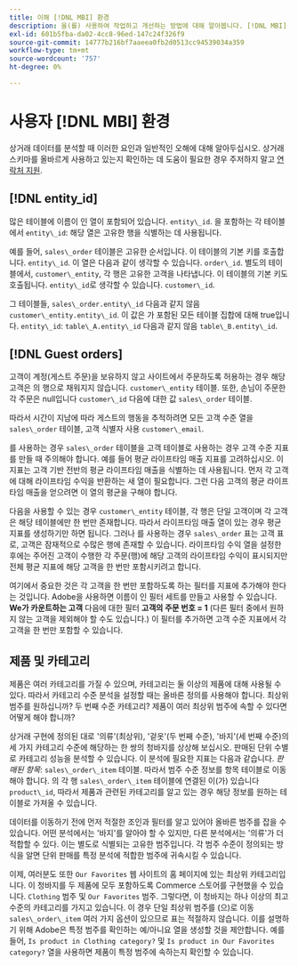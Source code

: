 ```yaml
---
title: 이해 [!DNL MBI] 환경
description: 을(를) 사용하여 작업하고 개선하는 방법에 대해 알아봅니다. [!DNL MBI] 환경.
exl-id: 601b5fba-da02-4cc8-96ed-147c24f326f9
source-git-commit: 14777b216bf7aaeea0fb2d0513cc94539034a359
workflow-type: tm+mt
source-wordcount: '757'
ht-degree: 0%

---
```


# 사용자 [!DNL MBI] 환경

상거래 데이터를 분석할 때 이러한 요인과 일반적인 오해에 대해 알아두십시오. 상거래 스키마를 올바르게 사용하고 있는지 확인하는 데 도움이 필요한 경우 주저하지 말고 [연락처 지원](https://experienceleague.adobe.com/docs/commerce-knowledge-base/kb/troubleshooting/miscellaneous/mbi-service-policies.html?lang=en).

## [!DNL entity\_id]

많은 테이블에 이름이 인 열이 포함되어 있습니다. `entity\_id`. 을 포함하는 각 테이블에서 `entity\_id`: 해당 열은 고유한 행을 식별하는 데 사용됩니다.

예를 들어, `sales\_order` 테이블은 고유한 순서입니다. 이 테이블의 기본 키를 호출합니다. `entity\_id`. 이 열은 다음과 같이 생각할 수 있습니다. `order\_id`. 별도의 테이블에서, `customer\_entity`, 각 행은 고유한 고객을 나타냅니다. 이 테이블의 기본 키도 호출됩니다. `entity\_id`로 생각할 수 있습니다. `customer\_id`.

그 테이블들, `sales\_order.entity\_id` 다음과 같지 않음 `customer\_entity.entity\_id`. 이 값은 가 포함된 모든 테이블 집합에 대해 true입니다. `entity\_id`: `table\_A.entity\_id` 다음과 같지 않음 `table\_B.entity\_id`.

## [!DNL Guest orders]

고객이 계정(게스트 주문)을 보유하지 않고 사이트에서 주문하도록 허용하는 경우 해당 고객은 의 행으로 채워지지 않습니다. `customer\_entity` 테이블. 또한, 손님이 주문한 각 주문은 null입니다 `customer\_id` 다음에 대한 값 `sales\_order` 테이블.

따라서 시간이 지남에 따라 게스트의 행동을 추적하려면 모든 고객 수준 열을 `sales\_order` 테이블, 고객 식별자 사용 `customer\_email`.

를 사용하는 경우 `sales\_order` 테이블을 고객 테이블로 사용하는 경우 고객 수준 지표를 만들 때 주의해야 합니다. 예를 들어 평균 라이프타임 매출 지표를 고려하십시오. 이 지표는 고객 기반 전반의 평균 라이프타임 매출을 식별하는 데 사용됩니다. 먼저 각 고객에 대해 라이프타임 수익을 반환하는 새 열이 필요합니다. 그런 다음 고객의 평균 라이프타임 매출을 얻으려면 이 열의 평균을 구해야 합니다.

다음을 사용할 수 있는 경우 `customer\_entity` 테이블, 각 행은 단일 고객이며 각 고객은 해당 테이블에만 한 번만 존재합니다. 따라서 라이프타임 매출 열이 있는 경우 평균 지표를 생성하기만 하면 됩니다. 그러나 를 사용하는 경우 `sales\_order` 표는 고객 표로, 고객은 잠재적으로 수많은 행에 존재할 수 있습니다. 라이프타임 수익 열을 설정한 후에는 주어진 고객이 수행한 각 주문(행)에 해당 고객의 라이프타임 수익이 표시되지만 전체 평균 지표에 해당 고객을 한 번만 포함시키려고 합니다.

여기에서 중요한 것은 각 고객을 한 번만 포함하도록 하는 필터를 지표에 추가해야 한다는 것입니다. Adobe을 사용하면 이름이 인 필터 세트를 만들고 사용할 수 있습니다. **We가 카운트하는 고객** 다음에 대한 필터 **고객의 주문 번호 = 1** (다른 필터 중에서 원하지 않는 고객을 제외해야 할 수도 있습니다.) 이 필터를 추가하면 고객 수준 지표에서 각 고객을 한 번만 포함할 수 있습니다.

## 제품 및 카테고리

제품은 여러 카테고리를 가질 수 있으며, 카테고리는 둘 이상의 제품에 대해 사용될 수 있다. 따라서 카테고리 수준 분석을 설정할 때는 올바른 정의를 사용해야 합니다. 최상위 범주를 원하십니까? 두 번째 수준 카테고리? 제품이 여러 최상위 범주에 속할 수 있다면 어떻게 해야 합니까?

상거래 구현에 정의된 대로 &#39;의류&#39;(최상위), &#39;겉옷&#39;(두 번째 수준), &#39;바지&#39;(세 번째 수준)의 세 가지 카테고리 수준에 해당하는 한 쌍의 청바지를 상상해 보십시오. 판매된 단위 수별로 카테고리 성능을 분석할 수 있습니다. 이 분석에 필요한 지표는 다음과 같습니다. _판매된 항목_: `sales\_order\_item` 테이블. 따라서 범주 수준 정보를 항목 테이블로 이동해야 합니다. 의 각 행 `sales\_order\_item` 테이블에 연결된 이(가) 있습니다 `product\_id`, 따라서 제품과 관련된 카테고리를 알고 있는 경우 해당 정보를 원하는 테이블로 가져올 수 있습니다.

데이터를 이동하기 전에 먼저 적절한 조인과 필터를 알고 있어야 올바른 범주를 잡을 수 있습니다. 어떤 분석에서는 &#39;바지&#39;를 알아야 할 수 있지만, 다른 분석에서는 &#39;의류&#39;가 더 적합할 수 있다. 이는 별도로 식별되는 고유한 범주입니다. 각 범주 수준이 정의되는 방식을 알면 단위 판매를 특정 분석에 적합한 범주에 귀속시킬 수 있습니다.

이제, 여러분도 또한 `Our Favorites` 웹 사이트의 홈 페이지에 있는 최상위 카테고리입니다. 이 청바지를 두 제품에 모두 포함하도록 Commerce 스토어를 구현했을 수 있습니다. `Clothing` 범주 및 `Our Favorites` 범주. 그렇다면, 이 청바지는 하나 이상의 최고 수준의 카테고리를 가지고 있습니다. 이 경우 단일 최상위 범주를 (으)로 이동 `sales\_order\_item` 여러 가지 옵션이 있으므로 표는 적절하지 않습니다. 이를 설명하기 위해 Adobe은 특정 범주를 확인하는 예/아니요 열을 생성할 것을 제안합니다. 예를 들어, `Is product in Clothing category?` 및 `Is product in Our Favorites category?` 열을 사용하면 제품이 특정 범주에 속하는지 확인할 수 있습니다.
